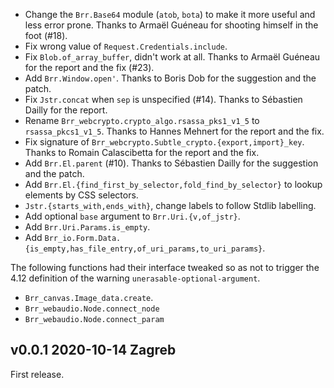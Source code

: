 

- Change the `Brr.Base64` module (`atob`, `bota`) to make it more
  useful and less error prone. Thanks to Armaël Guéneau for shooting
  himself in the foot (#18).
- Fix wrong value of `Request.Credentials.include`.
- Fix `Blob.of_array_buffer`, didn't work at all. Thanks to
  Armaël Guéneau for the report and the fix (#23).
- Add `Brr.Window.open'`. 
  Thanks to Boris Dob for the suggestion and the patch.
- Fix `Jstr.concat` when `sep` is unspecified (#14).
  Thanks to Sébastien Dailly for the report.
- Rename `Brr_webcrypto.crypto_algo.rsassa_pks1_v1_5` to `rsassa_pkcs1_v1_5`. 
  Thanks to Hannes Mehnert for the report and the fix.
- Fix signature of `Brr_webcrypto.Subtle_crypto.{export,import}_key`. 
  Thanks to Romain Calascibetta for the report and the fix.
- Add `Brr.El.parent` (#10).
  Thanks to Sébastien Dailly for the suggestion and the patch.
- Add `Brr.El.{find_first_by_selector,fold_find_by_selector}` to 
  lookup elements by CSS selectors.
- `Jstr.{starts_with,ends_with}`, change labels to follow Stdlib labelling. 
- Add optional `base` argument to `Brr.Uri.{v,of_jstr}`.
- Add `Brr.Uri.Params.is_empty`.
- Add `Brr_io.Form.Data.{is_empty,has_file_entry,of_uri_params,to_uri_params}`.

The following functions had their interface tweaked so as not to trigger
the 4.12 definition of the warning `unerasable-optional-argument`. 

* `Brr_canvas.Image_data.create`.
* `Brr_webaudio.Node.connect_node`
* `Brr_webaudio.Node.connect_param`


v0.0.1 2020-10-14 Zagreb
------------------------

First release. 
